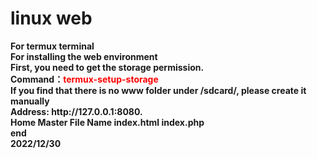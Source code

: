 # linux web
<strong>
For termux terminal<br>
For installing the web environment<br>
First, you need to get the storage permission.<br>
Command：<font color="#ff000000">termux-setup-storage</font><br>
If you find that there is no www folder under /sdcard/, please create it manually<br>
Address: http://127.0.0.1:8080.<br>
Home Master File Name index.html index.php<br>
end<br>
2022/12/30
</strong>
